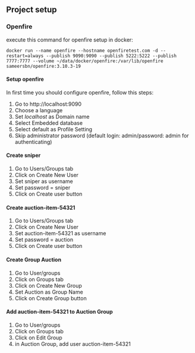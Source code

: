 ## Project setup
### Openfire
execute this command for openfire setup in docker:

`docker run --name openfire --hostname openfiretest.com -d --restart=always --publish 9090:9090 --publish 5222:5222 --publish 7777:7777 --volume ~/data/docker/openfire:/var/lib/openfire sameersbn/openfire:3.10.3-19`

#### Setup openfire
In first time you should configure openfire, follow this steps:
1. Go to http://localhost:9090
2. Choose a language
3. Set _localhost_ as Domain name
4. Select Embedded database
5. Select default as Profile Setting
6. Skip administrator password (default login: admin/password: admin for authenticating)

#### Create sniper
1. Go to Users/Groups tab
2. Click on Create New User
3. Set sniper as username
4. Set password = sniper
5. Click on Create user button

#### Create auction-item-54321
1. Go to Users/Groups tab
2. Click on Create New User
3. Set auction-item-54321 as username
4. Set password = auction
5. Click on Create user button

#### Create Group Auction
1. Go to User/groups
2. Click on Groups tab
3. Click on Create New Group
4. Set Auction as Group Name
5. Click on Create Group button

#### Add auction-item-54321 to Auction Group
1. Go to User/groups
2. Click on Groups tab
3. Click on Edit Group
4. in Auction Group, add user auction-item-54321


